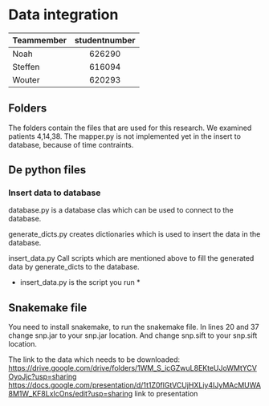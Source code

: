 # Data integration

| Teammember | studentnumber |
|------------|:-------------:|
| Noah       | 626290        |
| Steffen    | 616094        |
| Wouter     | 620293        |

## Folders
The folders contain the files that are used for this research.
We examined patients 4,14,38.
The mapper.py is not implemented yet in the insert to database, because of time contraints.


## De python files
### Insert data to database
database.py is a database clas which can be used to connect to the database.

generate_dicts.py creates dictionaries which is used to insert the data in the database.

insert_data.py Call scripts which are mentioned above to fill the generated data by generate_dicts to the database.

* insert_data.py is the script you run * 

## Snakemake file
You need to install snakemake, to run the snakemake file.
In lines 20 and 37 change snp.jar to your snp.jar location.
And change snp.sift to your snp.sift location.

The link to the data which needs to be downloaded: https://drive.google.com/drive/folders/1WM_S_icGZwuL8EKteUJoWMtYCVOyoJjc?usp=sharing 
https://docs.google.com/presentation/d/1t1Z0flGtVCUjHXLiy4IJyMAcMUWA8M1W_KF8LxIcOns/edit?usp=sharing link to presentation


